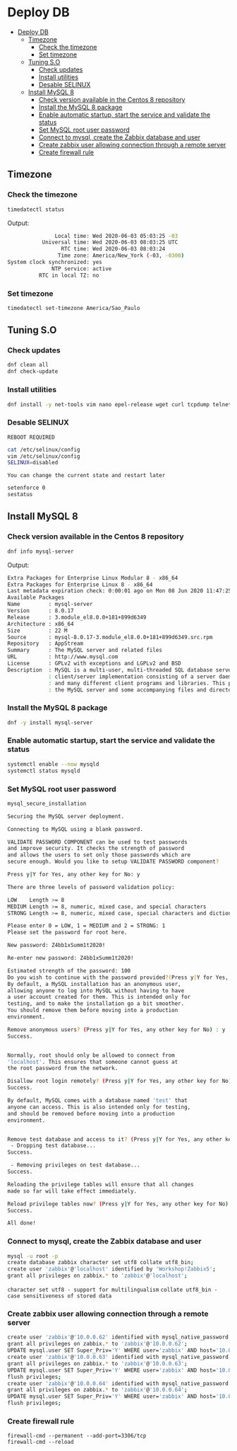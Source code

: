 # Deploy DB

- [Deploy DB](#deploy-db)
  - [Timezone](#timezone)
    - [Check the timezone](#check-the-timezone)
    - [Set timezone](#set-timezone)
  - [Tuning S.O](#tuning-so)
    - [Check updates](#check-updates)
    - [Install utilities](#install-utilities)
    - [Desable SELINUX](#desable-selinux)
  - [Install MySQL 8](#install-mysql-8)
    - [Check version available in the Centos 8 repository](#check-version-available-in-the-centos-8-repository)
    - [Install the MySQL 8 package](#install-the-mysql-8-package)
    - [Enable automatic startup, start the service and validate the status](#enable-automatic-startup-start-the-service-and-validate-the-status)
    - [Set MySQL root user password](#set-mysql-root-user-password)
    - [Connect to mysql, create the Zabbix database and user](#connect-to-mysql-create-the-zabbix-database-and-user)
    - [Create zabbix user allowing connection through a remote server](#create-zabbix-user-allowing-connection-through-a-remote-server)
    - [Create firewall rule](#create-firewall-rule)

## Timezone

### Check the timezone

```bash
timedatectl status
```

Output:

```bash
               Local time: Wed 2020-06-03 05:03:25 -03
           Universal time: Wed 2020-06-03 08:03:25 UTC
                 RTC time: Wed 2020-06-03 08:03:24
                Time zone: America/New_York (-03, -0300)
System clock synchronized: yes
              NTP service: active
          RTC in local TZ: no
```

### Set timezone

```bash
timedatectl set-timezone America/Sao_Paulo
```
## Tuning S.O

### Check updates

```bash
dnf clean all
dnf check-update
```

### Install utilities

```bash
dnf install -y net-tools vim nano epel-release wget curl tcpdump telnet
```

### Desable SELINUX

`REBOOT REQUIRED`

```bash
cat /etc/selinux/config
vim /etc/selinux/config
SELINUX=disabled
```

`You can change the current state and restart later`

```bash
setenforce 0
sestatus
```

## Install MySQL 8

### Check version available in the Centos 8 repository

```bash
dnf info mysql-server
```

Output:

```bash
Extra Packages for Enterprise Linux Modular 8 - x86_64                                                                                                           228 kB/s | 118 kB     00:00
Extra Packages for Enterprise Linux 8 - x86_64                                                                                                                   7.3 MB/s | 6.9 MB     00:00
Last metadata expiration check: 0:00:01 ago on Mon 08 Jun 2020 11:47:25 PM -03.
Available Packages
Name         : mysql-server
Version      : 8.0.17
Release      : 3.module_el8.0.0+181+899d6349
Architecture : x86_64
Size         : 22 M
Source       : mysql-8.0.17-3.module_el8.0.0+181+899d6349.src.rpm
Repository   : AppStream
Summary      : The MySQL server and related files
URL          : http://www.mysql.com
License      : GPLv2 with exceptions and LGPLv2 and BSD
Description  : MySQL is a multi-user, multi-threaded SQL database server. MySQL is a
             : client/server implementation consisting of a server daemon (mysqld)
             : and many different client programs and libraries. This package contains
             : the MySQL server and some accompanying files and directories.
```

### Install the MySQL 8 package

```bash
dnf -y install mysql-server
```

### Enable automatic startup, start the service and validate the status

```bash
systemctl enable --now mysqld
systemctl status mysqld
```

### Set MySQL root user password

```bash
mysql_secure_installation

Securing the MySQL server deployment.

Connecting to MySQL using a blank password.

VALIDATE PASSWORD COMPONENT can be used to test passwords
and improve security. It checks the strength of password
and allows the users to set only those passwords which are
secure enough. Would you like to setup VALIDATE PASSWORD component?

Press y|Y for Yes, any other key for No: y

There are three levels of password validation policy:

LOW    Length >= 8
MEDIUM Length >= 8, numeric, mixed case, and special characters
STRONG Length >= 8, numeric, mixed case, special characters and dictionary                  file

Please enter 0 = LOW, 1 = MEDIUM and 2 = STRONG: 1
Please set the password for root here.

New password: Z4bb1xSumm1t2020!

Re-enter new password: Z4bb1xSumm1t2020!

Estimated strength of the password: 100
Do you wish to continue with the password provided?(Press y|Y for Yes, any other key for No) : y
By default, a MySQL installation has an anonymous user,
allowing anyone to log into MySQL without having to have
a user account created for them. This is intended only for
testing, and to make the installation go a bit smoother.
You should remove them before moving into a production
environment.

Remove anonymous users? (Press y|Y for Yes, any other key for No) : y
Success.


Normally, root should only be allowed to connect from
'localhost'. This ensures that someone cannot guess at
the root password from the network.

Disallow root login remotely? (Press y|Y for Yes, any other key for No) : y
Success.

By default, MySQL comes with a database named 'test' that
anyone can access. This is also intended only for testing,
and should be removed before moving into a production
environment.


Remove test database and access to it? (Press y|Y for Yes, any other key for No) : y
 - Dropping test database...
Success.

 - Removing privileges on test database...
Success.

Reloading the privilege tables will ensure that all changes
made so far will take effect immediately.

Reload privilege tables now? (Press y|Y for Yes, any other key for No) : y
Success.

All done!
```

### Connect to mysql, create the Zabbix database and user


```bash
mysql -u root -p
create database zabbix character set utf8 collate utf8_bin;
create user 'zabbix'@'localhost' identified by 'Workshop!Zabbix5';
grant all privileges on zabbix.* to 'zabbix'@'localhost';
```

`character set utf8 - support for multilingualism`
`collate utf8_bin - case sensitiveness of stored data`


### Create zabbix user allowing connection through a remote server

```bash
create user 'zabbix'@'10.0.0.62' identified with mysql_native_password by 'Workshop!Zabbix5';
grant all privileges on zabbix.* to 'zabbix'@'10.0.0.62';
UPDATE mysql.user SET Super_Priv='Y' WHERE user='zabbix' AND host='10.0.0.62';
create user 'zabbix'@'10.0.0.63' identified with mysql_native_password by 'Workshop!Zabbix5';
grant all privileges on zabbix.* to 'zabbix'@'10.0.0.63';
UPDATE mysql.user SET Super_Priv='Y' WHERE user='zabbix' AND host='10.0.0.63';
flush privileges;
create user 'zabbix'@'10.0.0.64' identified with mysql_native_password by 'Workshop!Zabbix5';
grant all privileges on zabbix.* to 'zabbix'@'10.0.0.64';
UPDATE mysql.user SET Super_Priv='Y' WHERE user='zabbix' AND host='10.0.0.64';
flush privileges;
```

### Create firewall rule

```shell
firewall-cmd --permanent --add-port=3306/tcp
firewall-cmd --reload
```